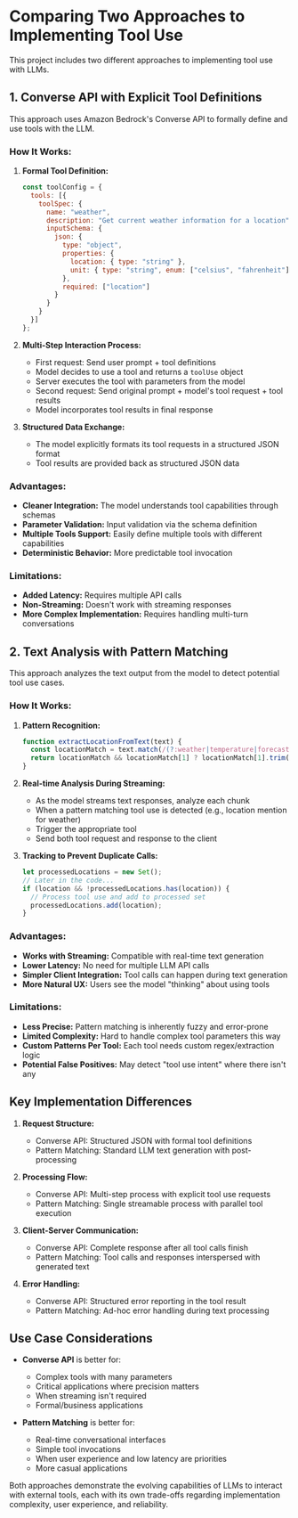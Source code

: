 # Comparing Two Approaches to Implementing Tool Use

This project includes two different approaches to implementing tool use with LLMs.

## 1. Converse API with Explicit Tool Definitions

This approach uses Amazon Bedrock's Converse API to formally define and use tools with the LLM.

### How It Works:

1. **Formal Tool Definition:**
   ```javascript
   const toolConfig = {
     tools: [{
       toolSpec: {
         name: "weather",
         description: "Get current weather information for a location",
         inputSchema: {
           json: {
             type: "object",
             properties: { 
               location: { type: "string" },
               unit: { type: "string", enum: ["celsius", "fahrenheit"] }
             },
             required: ["location"]
           }
         }
       }
     }]
   };
   ```

2. **Multi-Step Interaction Process:**
   - First request: Send user prompt + tool definitions
   - Model decides to use a tool and returns a `toolUse` object
   - Server executes the tool with parameters from the model
   - Second request: Send original prompt + model's tool request + tool results
   - Model incorporates tool results in final response

3. **Structured Data Exchange:**
   - The model explicitly formats its tool requests in a structured JSON format
   - Tool results are provided back as structured JSON data

### Advantages:
- **Cleaner Integration:** The model understands tool capabilities through schemas
- **Parameter Validation:** Input validation via the schema definition
- **Multiple Tools Support:** Easily define multiple tools with different capabilities
- **Deterministic Behavior:** More predictable tool invocation

### Limitations:
- **Added Latency:** Requires multiple API calls
- **Non-Streaming:** Doesn't work with streaming responses
- **More Complex Implementation:** Requires handling multi-turn conversations

## 2. Text Analysis with Pattern Matching

This approach analyzes the text output from the model to detect potential tool use cases.

### How It Works:

1. **Pattern Recognition:**
   ```javascript
   function extractLocationFromText(text) {
     const locationMatch = text.match(/(?:weather|temperature|forecast)(?:\s+\w+){0,5}\s+in\s+([A-Za-z\s,]+)/i);
     return locationMatch && locationMatch[1] ? locationMatch[1].trim() : null;
   }
   ```

2. **Real-time Analysis During Streaming:**
   - As the model streams text responses, analyze each chunk
   - When a pattern matching tool use is detected (e.g., location mention for weather)
   - Trigger the appropriate tool
   - Send both tool request and response to the client

3. **Tracking to Prevent Duplicate Calls:**
   ```javascript
   let processedLocations = new Set();
   // Later in the code...
   if (location && !processedLocations.has(location)) {
     // Process tool use and add to processed set
     processedLocations.add(location);
   }
   ```

### Advantages:
- **Works with Streaming:** Compatible with real-time text generation
- **Lower Latency:** No need for multiple LLM API calls
- **Simpler Client Integration:** Tool calls can happen during text generation
- **More Natural UX:** Users see the model "thinking" about using tools

### Limitations:
- **Less Precise:** Pattern matching is inherently fuzzy and error-prone
- **Limited Complexity:** Hard to handle complex tool parameters this way
- **Custom Patterns Per Tool:** Each tool needs custom regex/extraction logic
- **Potential False Positives:** May detect "tool use intent" where there isn't any

## Key Implementation Differences

1. **Request Structure:**
   - Converse API: Structured JSON with formal tool definitions
   - Pattern Matching: Standard LLM text generation with post-processing

2. **Processing Flow:**
   - Converse API: Multi-step process with explicit tool use requests
   - Pattern Matching: Single streamable process with parallel tool execution

3. **Client-Server Communication:**
   - Converse API: Complete response after all tool calls finish
   - Pattern Matching: Tool calls and responses interspersed with generated text

4. **Error Handling:**
   - Converse API: Structured error reporting in the tool result
   - Pattern Matching: Ad-hoc error handling during text processing

## Use Case Considerations

- **Converse API** is better for:
  - Complex tools with many parameters
  - Critical applications where precision matters
  - When streaming isn't required
  - Formal/business applications

- **Pattern Matching** is better for:
  - Real-time conversational interfaces
  - Simple tool invocations
  - When user experience and low latency are priorities
  - More casual applications

Both approaches demonstrate the evolving capabilities of LLMs to interact with external tools, each with its own trade-offs regarding implementation complexity, user experience, and reliability.